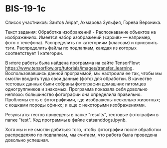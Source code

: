 # BIS-19-1c
Список участников: Заитов Айрат, Ахмарова Зульфия, Горева Вероника.

Текст задания: Обработка изображений - Распознавание объектов на изображениях. Имеется набор изображений («архив» — например, фото с телефона). Распределить по категориям (классам) и присвоить тэги. Распределить файлы по подпапкам, каждая из которых соответствует 1 категории.

В итоге работы была найдена программа на сайте TensorFlow: https://www.tensorflow.org/tutorials/images/transfer_learning. 
Воспользовавшись данной программой, мы настроили ее так, чтобы мы смогли вводить туда свои данные (фото) для обработки.
В качестве тестовых данных были собраны фотографии домашних питомцев одногруппников и знакомых.
Программа показала себя довольно неплохо: большинство фотографии она определила правильно. Проблемы есть с фотографиями, где изображены несколько животных; с кошками породы сфинкс; и еще с некоторыми изображениями.

Результаты тестов приведены в папке "results", тестовые фотографии в папке "test".
Код программы в файле catsanddogs.ipynb.

Хотя мы и не смогли добиться того, чтобы фотографии после обработки распределяло по подпапкам, мы считаем, что работа была проведена довольно успешная.
